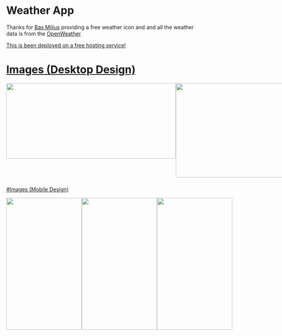 
# Weather App

Thanks for  <a href="https://bas.dev/">Bas Milius</a> providing a free weather icon and
 and all the weather data is from the <a href="https://openweathermap.org/api">OpenWeather

This is been deployed on a free hosting service!

# Images (Desktop Design)

<div align="center">
  <div style="display: flex;">
    
<img width="450" height="200" src="https://github.com/Jerome-study/weather-app/assets/119875460/d2899a82-81c0-4b8b-8fd1-20cf81de24b6" style="vertical-align: top;" />
<img width="450" height="250" src="https://github.com/Jerome-study/weather-app/assets/119875460/ca39c024-7de1-4e73-aac0-b93c7604fcf4" style="vertical-align: top;" />
  </div>
</div>

###

#Images (Mobile Design)

<div align="center">
  <div style="display: flex;">
    
<img width="200" height="350" src="https://github.com/Jerome-study/weather-app/assets/119875460/00956d8e-1e14-40dc-a70e-b1d860a56068" style="vertical-align: top;" />
<img width="200" height="350" src="https://github.com/Jerome-study/weather-app/assets/119875460/64517cfc-3959-48df-855a-acb27274dcb6" style="vertical-align: top;" />
<img width="200" height="350" src="https://github.com/Jerome-study/weather-app/assets/119875460/7f194864-20f3-4707-b1e8-adc4deb78128" style="vertical-align: top;" />
  </div>
</div>
